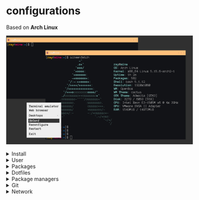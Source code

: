 # configurations

Based on __Arch Linux__

![minimal](assets/minimal.png)

<details><summary>Install</summary>

## Arch Linux

https://wiki.archlinux.org/title/Installation_guide

Open system with iso file.

### Partition

List all partitions
```sh
fdisk -l
```
Create new partition
```sh
cfdisk /dev/sda
# Select gpt
# Make 2 partition
## Partition 1 EFI 300M
## Partition 2 Linux -
## Write and quit
```

Format partitions
```sh
mkfs.fat -F 32 /dev/sda1
mkfs.ext4 /dev/sda2
```

Mount partitions
```sh
mount /dev/sda2 /mnt
mkdir /mnt/boot
mount /dev/sda1 /mnt/boot
```

#### Installation

Edit `/etc/pacman.d/mirrorlist` and move your country to the top

Install to new system
```sh
pacstrap /mnt base base-devel linux linux-firmware vim dhclient amd-ucode
# amd-ucode intel-ucode
```

Generate fstab
```sh
genfstab -U /mnt >> /mnt/etc/fstab
```

Chroot and some configuration
```sh
arch-chroot /mnt
```

```sh
ln -sf /usr/share/zoneinfo/Europe/Amsterdam /etc/localtime
hwclock --systohc
echo "tr_TR.UTF-8 UTF-8" >> /etc/locale.gen
echo "en_US.UTF-8 UTF-8" >> /etc/locale.gen
locale-gen
echo "LANG=tr_TR.UTF-8" >> /etc/locale.conf
echo "LC_MESSAGES=en_US.UTF-8" >> /etc/locale.conf
echo "KEYMAP=uk" >> /etc/vconsole.conf
# set hostname
echo "archi" > /etc/hostname
# set hosts file
echo 127.0.0.1 localhost >> /etc/hosts
# root password
passwd
```

Add systemd-boot

```sh
bootctl install
```

Add entry to bootloader
```sh
cat << EOF > /boot/loader/entries/arch.conf
title Arch Linux
linux /vmlinuz-linux
initrd /amd-ucode.img
initrd /initramfs-linux.img
options root=/dev/sda2
EOF
```

Exit in chroot and umount
```sh
umount -R /mnt
```

Reboot
```sh
reboot
```

</details>

<details><summary>User</summary>

```sh
pacman -S sudo
```

Give permissions to sudo group
```sh
echo "%sudo ALL=(ALL) ALL" >> /etc/sudoers.d/10-sudo
```

Create sudo group in system
```sh
groupadd -r sudo
```

Create users group
```sh
groupadd users
```

Create user
```sh
useradd -m -g users -G sudo -s /bin/bash ray
```

Give password to user
```sh
passwd ray
```

Exit terminal and login as user

</details>

<details><summary>Packages</summary>

## Install packages

Font, Terminal, Window manager
```sh
sudo pacman -S ttf-anonymous-pro xterm openbox obconf hsetroot unclutter git openssh xorg-xinit xorg-server bash-completion
```

</details>

<details><summary>Dotfiles</summary>

## Clone dotfiles

```sh
git clone https://github.com/rytsh/dotfiles.git
```

copy dotfiles to home directory

```sh
cp -a dotfiles/home/. ~/
```

</details>

<details><summary>Package managers</summary>

## homebrew

```sh
/bin/bash -c "$(curl -fsSL https://raw.githubusercontent.com/Homebrew/install/HEAD/install.sh)"
```

## yay (AUR)

```sh
pacman -S --needed git base-devel
git clone https://aur.archlinux.org/yay-bin.git
cd yay-bin
makepkg -si
```

</details>

<details><summary>Git</summary>

## GPG sign

Generate new key

```sh
gpg --full-gen-key
```

Real Name: Eray Ates  
Email Address: eates23@gmail.com

```sh
gpg --list-secret-keys --keyid-format LONG eates23@gmail.com
```

And copy bold area rsa3072/__KEYID__ 2022-01-01

```sh
gpg --armor --export __KEYID__
```

Add to the gitconfig

```sh
git config --global user.signingkey __KEYID__
# git config --file .git/personal user.signingkey __KEYID__
```

Enable to sign always

```sh
git config --global commit.gpgsign true
```

Set editor to vim

```sh
echo export GIT_EDITOR=vim >> ~/.bashrc
```

## Specific folder use different key

Add this config in the `~/.gitconfig`

```
[includeIf "gitdir:~/github/*/"]
	path = ~/.git/personal
```

And personal file like

```
[user]
	email = eates23@gmail.com
	name = Eray Ates
```

Or use with `git config -l --file=.git/personal` and set new things.

Don't forget to apply this one, if not exist it will use glocal signingkey.
```sh
git config --file .git/personal user.signingkey __KEYID__
```

</details>

<details><summary>Network</summary>

## VM Network Settings

### VirtualBox

Add NAT and Host-only network to the VM.

## Change names of the interface

```
cat /etc/udev/rules.d/10-network.rules
```

Find mac address with `ip link` command or manual way `cat /sys/class/net/enp0s3/address`.

Write correct mac address, check virtualbox's network settings.

```
SUBSYSTEM=="net", ACTION=="add", ATTR{address}=="08:00:27:a9:fd:20" NAME="netnat"
SUBSYSTEM=="net", ACTION=="add", ATTR{address}=="08:00:27:1a:c4:cd" NAME="nethost"
```

## Network Settings

Enable systemd-networkd service

```
sudo systemctl enable systemd-networkd.service
```

/etc/systemd/network/20-wired.network

```
[Match]
Name=nethost

[Network]
DHCP=yes
```

/etc/systemd/network/21-wired.network

```
[Match]
Name=netnat

[Network]
DHCP=yes
```

Check with `networkctl list` command.

If network changed to get new changes, run manually this command.

```sh
sudo dhclient netnat
```

</details>

